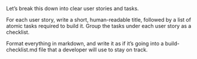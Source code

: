 Let’s break this down into clear user stories and tasks.

For each user story, write a short, human-readable title, followed by a list of atomic tasks required to build it. Group the tasks under each user story as a checklist.

Format everything in markdown, and write it as if it’s going into a build-checklist.md file that a developer will use to stay on track.

